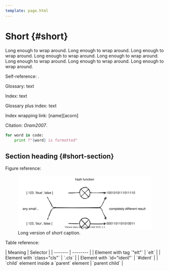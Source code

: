 ```yaml
---
template: page.html
---
```


# Short {#short}

Long enough to wrap around.
Long enough to wrap around.
Long enough to wrap around.
Long enough to wrap around.
Long enough to wrap around.
Long enough to wrap around.
Long enough to wrap around.
Long enough to wrap around.

<div class="include" file="test.py" />

Self-reference: <a section="short"/>.

Glossary: <span g="gloss_key">text</span>

Index: <span i="index term">text</span>

Glossary plus index: <span g="gloss_key" i="index term">text</span>

Index wrapping link: <span i="index term">[name][acorn]</span>

Citation: <cite>Oram2007</cite>.

```python
for word in code:
    print f"{word} is formatted"
```

## Section heading {#short-section}

Figure reference: <a figure="short-figure"/>

<figure id="short-figure">
  <img src="figures/short.svg" alt="Short caption" />
  <figcaption>Long version of short caption.</figcaption>
</figure>

Table reference: <a table="short-table"/>

<div class="table" id="short-table" cap="Short table caption.">
| Meaning | Selector |
| ------- | -------- |
| Element with tag `"elt"` | `elt`    |
| Element with `class="cls"` | `.cls`   |
| Element with `id="ident"` | `#ident`   |
| `child` element inside a `parent` element | `parent child` |
</div>
